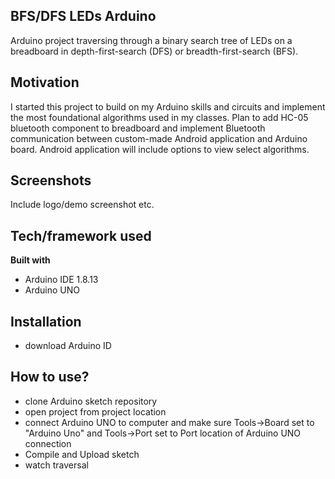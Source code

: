 ## BFS/DFS LEDs Arduino
 Arduino project traversing through a binary search tree of LEDs on a breadboard in depth-first-search (DFS) or breadth-first-search (BFS).

## Motivation
I started this project to build on my Arduino skills and circuits and implement the most foundational algorithms used in my classes. Plan to add HC-05 bluetooth component to breadboard and implement Bluetooth communication between custom-made Android application and Arduino board. Android application will include options to view select algorithms.
 
## Screenshots
Include logo/demo screenshot etc.

## Tech/framework used
<b>Built with</b>
- Arduino IDE 1.8.13
- Arduino UNO

## Installation
- download Arduino ID

## How to use?
- clone Arduino sketch repository
- open project from project location
- connect Arduino UNO to computer and make sure Tools->Board set to "Arduino Uno" and Tools->Port set to Port location of Arduino UNO connection
- Compile and Upload sketch
- watch traversal
